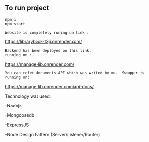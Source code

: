 ## To run project

```shell
npm i
npm start
```
```shell 
Website is completely runing on link : 
```
https://librarybook-t3ji.onrender.com/
```shell
Backend has been deployed on this link:
running on :
```
https://manage-lib.onrender.com/
```shell
You can refer documents API which was writed by me.  Swagger is running on:
```
https://manage-lib.onrender.com/api-docs/

Technology was used:

-Nodejs

-Mongoosedb

-ExpressJS

-Node Design Pattern (Server/Listener/Router)



